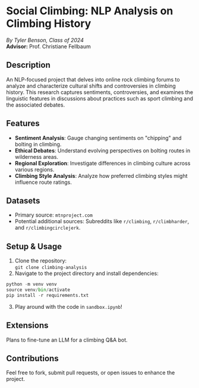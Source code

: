 # Social Climbing: NLP Analysis on Climbing History

_By Tyler Benson, Class of 2024_  
**Advisor:** Prof. Christiane Fellbaum

## Description

An NLP-focused project that delves into online rock climbing forums to analyze and characterize cultural shifts and controversies in climbing history. This research captures sentiments, controversies, and examines the linguistic features in discussions about practices such as sport climbing and the associated debates.

## Features

- **Sentiment Analysis**: Gauge changing sentiments on "chipping" and bolting in climbing.
- **Ethical Debates**: Understand evolving perspectives on bolting routes in wilderness areas.
- **Regional Exploration**: Investigate differences in climbing culture across various regions.
- **Climbing Style Analysis**: Analyze how preferred climbing styles might influence route ratings.

## Datasets

- Primary source: `mtnproject.com`
- Potential additional sources: Subreddits like `r/climbing`, `r/climbharder`, and `r/climbingcirclejerk`.

## Setup & Usage

1. Clone the repository:  
   `git clone climbing-analysis`
2. Navigate to the project directory and install dependencies:  
```Python
python -m venv venv
source venv/bin/activate
pip install -r requirements.txt
```
3. Play around with the code in `sandbox.ipynb`!

## Extensions

Plans to fine-tune an LLM for a climbing Q&A bot.

## Contributions

Feel free to fork, submit pull requests, or open issues to enhance the project.
